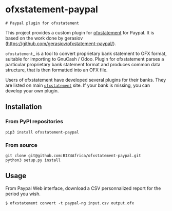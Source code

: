 # ofxstatement-paypal

~~~~~~~~~~~~~~~~~~~~~~~~~~~~~~
# Paypal plugin for ofxstatement 
~~~~~~~~~~~~~~~~~~~~~~~~~~~~~~

This project provides a custom plugin for [ofxstatement](https://github.com/kedder/ofxstatement) for Paypal. It is based
on the work done by gerasiov (https://github.com/gerasiov/ofxstatement-paypal/).

`ofxstatement`_ is a tool to convert proprietary bank statement to OFX format, suitable for importing to GnuCash / Odoo. Plugin for ofxstatement parses a particular proprietary bank statement format and produces common data structure, that is then formatted into an OFX file.

Users of ofxstatement have developed several plugins for their banks. They are listed on main [`ofxstatement`](https://github.com/kedder/ofxstatement) site. If your bank is missing, you can develop
your own plugin.

## Installation

### From PyPI repositories
```
pip3 install ofxstatement-paypal
```

### From source
```
git clone git@github.com:BIZ4Africa/ofxstatement-paypal.git 
python3 setup.py install
```

## Usage
From Paypal Web interface, download a CSV personnalized report for the period you wish.

```
$ ofxstatement convert -t paypal-ng input.csv output.ofx
```

